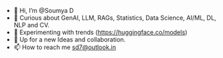 - 👋 Hi, I’m @Soumya D
- 👀 Curious about GenAI, LLM, RAGs, Statistics, Data Science, AI/ML, DL, NLP and CV.
- 🌱 Experimenting with trends (https://huggingface.co/models)
- 💞️ Up for a new Ideas and collaboration.
- 📫 How to reach me sd7@outlook.in

<!---
dotsd/dotsd is a ✨ special ✨ repository because its `README.md` (this file) appears on your GitHub profile.
You can click the Preview link to take a look at your changes.
--->
